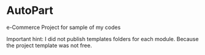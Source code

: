 # AutoPart
 e-Commerce Project for sample of my codes

Important hint: I did not publish templates folders for each module. Because the project template was not free.
